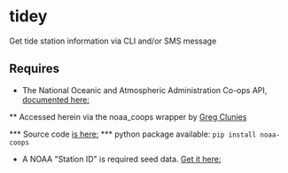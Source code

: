 # tidey
Get tide station information via CLI and/or SMS message

## Requires
* The National Oceanic and Atmospheric Administration Co-ops API, [documented here:](https://api.tidesandcurrents.noaa.gov/api/prod/#timerange)

** Accessed herein via the noaa_coops wrapper by [Greg Clunies](https://github.com/GClunies)

*** Source code [is here:](https://github.com/GClunies/noaa_coops) 
*** python package available: `pip install noaa-coops`

* A NOAA "Station ID" is required seed data. [Get it here:](https://tidesandcurrents.noaa.gov/)  

